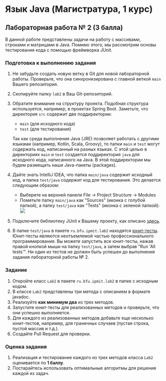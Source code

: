 # Язык Java (Магистратура, 1 курс)

## Лабораторная работа № 2 (3 балла)

В данной работе представлены задачи на работу с массивами, строками и матрицами в Java.
Помимо этого, мы рассмотрим основы тестирования кода с помощью фреймворка JUnit.

### Подготовка к выполнению задания

1. Не забудьте создать новую ветку в Git для новой лабораторной работы. Проверьте, что она синхронизирована с главной
   веткой ```main``` Вашего репозитория.
2. Скопируйте папку ```lab2``` в Ваш Git-репозиторий.
3. Обратите внимание на структуру проекта. Подобная структура
используется, например, в проектах Spring Boot.
Заметьте, что директория ```src``` содержит две поддиректории:
   * ```main``` (для исходного кода)
   * ```test``` (для тестирования)  

   Так как среда выполнения Java (JRE) позволяет работать с другими языками (например, Kotlin, Scala, Groovy), то папки
```main``` и ```test``` могут содержать код, написанный на разных языках. С этой целью в директориях ```main``` и
```test``` создается поддиректория ```java``` для исходного кода, написанного на Java. В этой поддиректории мы будем
размещать наши Java-пакеты (packages).
4. Дайте знать IntelliJ IDEA, что папка ```main/java``` содержит исходный код, а папка ```test/java``` содержит код для
тестирования. Это делается следующим образом:
   * Выберите на верхней панели File -> Project Structure -> Modules
   * Пометьте папку ```main/java``` как "Sources" (иконка с голубой папкой), а папку ```test/java``` как "Tests"
     (иконка с зеленой папкой):  
   ![](img/Project_Structure.png)
5. Подключите библиотеку JUnit к Вашему проекту, как описано [здесь](https://www.jetbrains.com/help/idea/testing.html#add-testing-libraries).
6. В папке ```test/java``` в пакете ```ru.bfu.ipmit.lab2``` находятся [юнит-тесты](https://www.jetbrains.com/help/idea/testing.html#add-testing-libraries).
Юнит-тесты являются неотъемлемой частью профессионального программирования. Вы можете запустить все юнит-тесты, нажав
правой кнопкой мыши на папку ```test/java```, а затем выбрав "Run 'All tests'". Ни один из тестов не должен быть успешен до выполнения задания лабораторной работы № 2.

### Задание
1. Откройте класс ```Lab2``` в пакете ```ru.bfu.ipmit.lab2``` в папке с исходным кодом.
2. В классе ```Lab2``` представлены три метода с описанием в формате javadoc.
3. Реализуйте **как минимум два** из трех методов.
4. Запустите юнит-тесты для реализованных методов и проверьте, что они успешно выполняется.
5. Для каждого из реализованных методов добавьте еще несколько юнит-тестов, например, для граничных случаев
   (пустая строка, пустой массив и т.д.).
6. Создайте Pull Request для проверки.

### Оценка задания
1. Реализация и тестирование каждого из трех методов класса ```Lab2``` оценивается по **1 баллу**.
2. Постарайтесь использовать оптимальные алгоритмы для решения каждой из задач.
